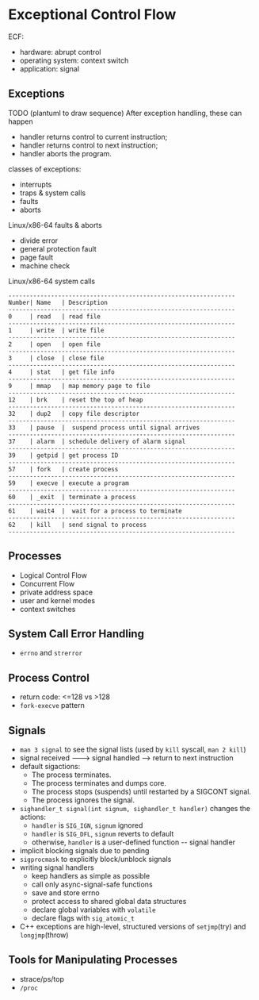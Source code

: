 # Exceptional Control Flow
ECF:
* hardware: abrupt control
* operating system: context switch
* application: signal

## Exceptions
TODO (plantuml to draw sequence)
After exception handling, these can happen
* handler returns control to current instruction;
* handler returns control to next instruction;
* handler aborts the program.

classes of exceptions:
* interrupts
* traps & system calls
* faults
* aborts

Linux/x86-64 faults & aborts
* divide error
* general protection fault
* page fault
* machine check

Linux/x86-64 system calls
```
----------------------------------------------------------------
Number| Name   | Description
----------------------------------------------------------------
0     | read   | read file
----------------------------------------------------------------
1     | write  | write file
----------------------------------------------------------------
2     | open   | open file
----------------------------------------------------------------
3     | close  | close file
----------------------------------------------------------------
4     | stat   | get file info
----------------------------------------------------------------
9     | mmap   | map memory page to file
----------------------------------------------------------------
12    | brk    | reset the top of heap
----------------------------------------------------------------
32    | dup2   | copy file descriptor
----------------------------------------------------------------
33    | pause  |  suspend process until signal arrives
----------------------------------------------------------------
37    | alarm  | schedule delivery of alarm signal
----------------------------------------------------------------
39    | getpid | get process ID
----------------------------------------------------------------
57    | fork   | create process
----------------------------------------------------------------
59    | execve | execute a program
----------------------------------------------------------------
60    | _exit  | terminate a process
----------------------------------------------------------------
61    | wait4  |  wait for a process to terminate
----------------------------------------------------------------
62    | kill   | send signal to process
----------------------------------------------------------------
```

## Processes
* Logical Control Flow
* Concurrent Flow
* private address space
* user and kernel modes
* context switches

## System Call Error Handling
* `errno` and `strerror`

## Process Control
* return code: <=128 vs >128
* `fork-execve` pattern

## Signals
* `man 3 signal` to see the signal lists (used by `kill`  syscall, `man 2 kill`)
* signal received ---> signal handled --> return to next instruction
* default sigactions:
  * The process terminates.
  * The process terminates and dumps core.
  * The process stops (suspends) until restarted by a SIGCONT signal.
  * The process ignores the signal.
* `sighandler_t signal(int signum, sighandler_t handler)` changes the actions:
  * `handler` is `SIG_IGN`, `signum` ignored
  * `handler` is `SIG_DFL`, `signum` reverts to default
  * otherwise, `handler` is a user-defined function -- signal handler
* implicit blocking signals due to pending
* `sigprocmask` to explicitly block/unblock signals
* writing signal handlers
  * keep handlers as simple as possible
  * call only async-signal-safe functions
  * save and store errno
  * protect access to shared global data structures
  * declare global variables with `volatile`
  * declare flags with `sig_atomic_t`
* C++ exceptions are high-level, structured versions of `setjmp`(try) and `longjmp`(throw)


## Tools for Manipulating Processes
* strace/ps/top
* `/proc`
